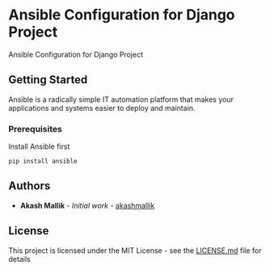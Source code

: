 # Ansible Configuration for Django Project

Ansible Configuration for Django Project

## Getting Started

Ansible is a radically simple IT automation platform that makes your applications and systems easier to deploy and maintain.

### Prerequisites

Install Ansible first

```
pip install ansible
```

## Authors

* **Akash Mallik** - *Initial work* - [akashmallik](https://github.com/akashmallik)

## License

This project is licensed under the MIT License - see the [LICENSE.md](LICENSE.md) file for details
